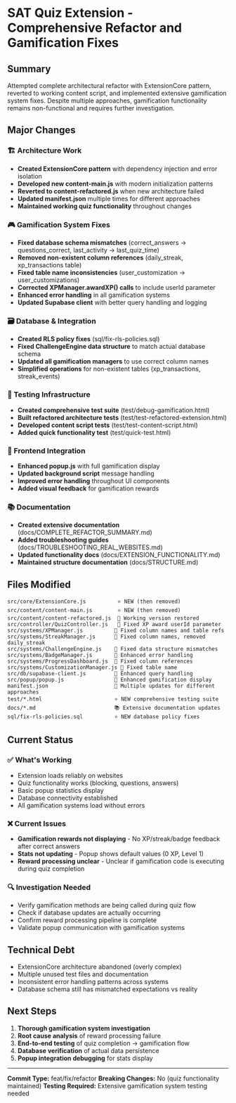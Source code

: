 # SAT Quiz Extension - Comprehensive Refactor and Gamification Fixes

## Summary
Attempted complete architectural refactor with ExtensionCore pattern, reverted to working content script, and implemented extensive gamification system fixes. Despite multiple approaches, gamification functionality remains non-functional and requires further investigation.

## Major Changes

### 🏗️ Architecture Work
- **Created ExtensionCore pattern** with dependency injection and error isolation
- **Developed new content-main.js** with modern initialization patterns  
- **Reverted to content-refactored.js** when new architecture failed
- **Updated manifest.json** multiple times for different approaches
- **Maintained working quiz functionality** throughout changes

### 🎮 Gamification System Fixes
- **Fixed database schema mismatches** (correct_answers → questions_correct, last_activity → last_quiz_time)
- **Removed non-existent column references** (daily_streak, xp_transactions table)
- **Fixed table name inconsistencies** (user_customization → user_customizations)
- **Corrected XPManager.awardXP() calls** to include userId parameter
- **Enhanced error handling** in all gamification systems
- **Updated Supabase client** with better query handling and logging

### 🗃️ Database & Integration
- **Created RLS policy fixes** (sql/fix-rls-policies.sql)
- **Fixed ChallengeEngine data structure** to match actual database schema
- **Updated all gamification managers** to use correct column names
- **Simplified operations** for non-existent tables (xp_transactions, streak_events)

### 🧪 Testing Infrastructure
- **Created comprehensive test suite** (test/debug-gamification.html)
- **Built refactored architecture tests** (test/test-refactored-extension.html)
- **Developed content script tests** (test/test-content-script.html)
- **Added quick functionality test** (test/quick-test.html)

### 📱 Frontend Integration
- **Enhanced popup.js** with full gamification display
- **Updated background script** message handling
- **Improved error handling** throughout UI components
- **Added visual feedback** for gamification rewards

### 📚 Documentation
- **Created extensive documentation** (docs/COMPLETE_REFACTOR_SUMMARY.md)
- **Added troubleshooting guides** (docs/TROUBLESHOOTING_REAL_WEBSITES.md)
- **Updated functionality docs** (docs/EXTENSION_FUNCTIONALITY.md)
- **Maintained structure documentation** (docs/STRUCTURE.md)

## Files Modified
```
src/core/ExtensionCore.js          ⭐ NEW (then removed)
src/content/content-main.js        ⭐ NEW (then removed)
src/content/content-refactored.js  📝 Working version restored
src/controller/QuizController.js   🔧 Fixed XP award userId parameter
src/systems/XPManager.js          🔧 Fixed column names and table refs
src/systems/StreakManager.js      🔧 Fixed column names, removed daily_streak
src/systems/ChallengeEngine.js    🔧 Fixed data structure mismatches
src/systems/BadgeManager.js       🔧 Enhanced error handling
src/systems/ProgressDashboard.js  🔧 Fixed column references
src/systems/CustomizationManager.js 🔧 Fixed table name
src/db/supabase-client.js         🔧 Enhanced query handling
src/popup/popup.js                📝 Enhanced gamification display
manifest.json                     🔧 Multiple updates for different approaches
test/*.html                       ⭐ NEW comprehensive testing suite
docs/*.md                         📚 Extensive documentation updates
sql/fix-rls-policies.sql          ⭐ NEW database policy fixes
```

## Current Status

### ✅ What's Working
- Extension loads reliably on websites
- Quiz functionality works (blocking, questions, answers)
- Basic popup statistics display
- Database connectivity established
- All gamification systems load without errors

### ❌ Current Issues
- **Gamification rewards not displaying** - No XP/streak/badge feedback after correct answers
- **Stats not updating** - Popup shows default values (0 XP, Level 1)
- **Reward processing unclear** - Unclear if gamification code is executing during quiz completion

### 🔍 Investigation Needed
- Verify gamification methods are being called during quiz flow
- Check if database updates are actually occurring
- Confirm reward processing pipeline is complete
- Validate popup communication with gamification systems

## Technical Debt
- ExtensionCore architecture abandoned (overly complex)
- Multiple unused test files and documentation
- Inconsistent error handling patterns across systems
- Database schema still has mismatched expectations vs reality

## Next Steps
1. **Thorough gamification system investigation**
2. **Root cause analysis** of reward processing failure
3. **End-to-end testing** of quiz completion → gamification flow
4. **Database verification** of actual data persistence
5. **Popup integration debugging** for stats display

---

**Commit Type:** feat/fix/refactor
**Breaking Changes:** No (quiz functionality maintained)
**Testing Required:** Extensive gamification system testing needed 